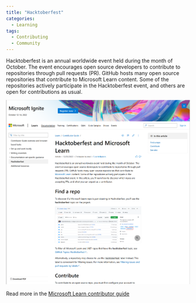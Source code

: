 ```yaml
---
title: "Hacktoberfest"
categories:
  - Learning
tags:
  - Contributing
  - Community
---
```


Hacktoberfest is an annual worldwide event held during the month of October. The event encourages open source developers to contribute to repositories through pull requests (PR). GitHub hosts many open source repositories that contribute to Microsoft Learn content. Some of the repositories actively participate in the Hacktoberfest event, and others are open for contributions as usual.

![Identity videos](../assets/images/20221007-hacktoberfest-2022.png)


Read more in the [Microsoft Learn contributor guide](https://learn.microsoft.com/contribute/hacktoberfest?wt.mc_id=pdebruin_content_blog_cnl_csasci)

